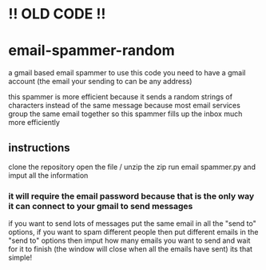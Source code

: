 # !! OLD CODE !!

# email-spammer-random
a gmail based email spammer
to use this code you need to have a gmail account (the email your sending to can be any address)

this spammer is more efficient because it sends a random strings of characters instead of the same message because most email services group the same email together so this spammer fills up the inbox much more efficiently

## instructions
clone the repository
open the file / unzip the zip
run email spammer.py and imput all the information

### it will require the email password because that is the only way it can connect to your gmail to send messages
if you want to send lots of messages put the same email in all the "send to" options, if you want to spam different people then put different emails in the "send to" options then imput how many emails you want to send and wait for it to finish (the window will close when all the emails have sent) its that simple!
